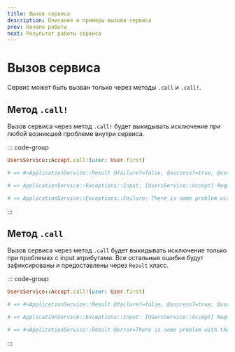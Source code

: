 ```yaml
---
title: Вызов сервиса
description: Описание и примеры вызова сервиса
prev: Начало работы
next: Результат работы сервиса 
---
```


# Вызов сервиса

Сервис может быть вызван только через методы `.call` и `.call!`.

## Метод `.call!`

Вызов сервиса через метод `.call!` будет выкидывать исключение при любой возникшей проблеме внутри сервиса.

::: code-group

```ruby [Call]
UsersService::Accept.call!(user: User.first)
```

```ruby [Success]
# => #<ApplicationService::Result @failure?=false, @success?=true, @user=..., @user?=true>
```

```ruby [Failure]
# => ApplicationService::Exceptions::Input: [UsersService::Accept] Required input `user` is missing

# => ApplicationService::Exceptions::Failure: There is some problem with the user
```

:::

## Метод `.call`

Вызов сервиса через метод `.call` будет выкидывать исключение только при проблемах с input атрибутами.
Все остальные ошибки будут зафиксированы и предоставлены через `Result` класс.

::: code-group

```ruby [Call]
UsersService::Accept.call!(user: User.first)
```

```ruby [Success]
# => #<ApplicationService::Result @failure?=false, @success?=true, @user=..., @user?=true>
```

```ruby [Failure]
# => ApplicationService::Exceptions::Input: [UsersService::Accept] Required input `user` is missing

# => #<ApplicationService::Result @error=There is some problem with the user, @failure?=true, @success?=false>
```

:::
